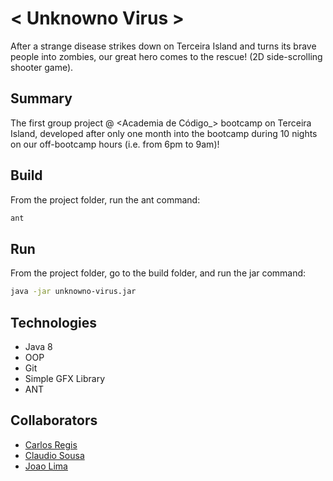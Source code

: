 # < Unknowno Virus >
After a strange disease strikes down on Terceira Island and turns its brave people into zombies, our great hero comes to the rescue! (2D side-scrolling shooter game).

## Summary
The first group project @ <Academia de Código_> bootcamp on Terceira Island, developed after only one month into the bootcamp during 10 nights on our off-bootcamp hours (i.e. from 6pm to 9am)!

## Build
  From the project folder, run the ant command:
  ```bash
  ant
  ```
  
## Run
  From the project folder, go to the build folder, and run the jar command:
  ```bash
  java -jar unknowno-virus.jar 
  ```

## Technologies
  + Java 8
  + OOP
  + Git
  + Simple GFX Library
  + ANT

## Collaborators
  + [Carlos Regis](https://github.com/carlos-regis)
  + [Claudio Sousa](https://github.com/claudiosousa-dev)
  + [Joao Lima](https://github.com/joaozito00)

